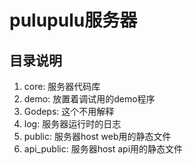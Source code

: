 # pulupulu服务器
## 目录说明
1. core: 服务器代码库
2. demo: 放置着调试用的demo程序
3. Godeps: 这个不用解释
4. log: 服务器运行时的日志
6. public: 服务器host web用的静态文件
7. api_public: 服务器host api用的静态文件
